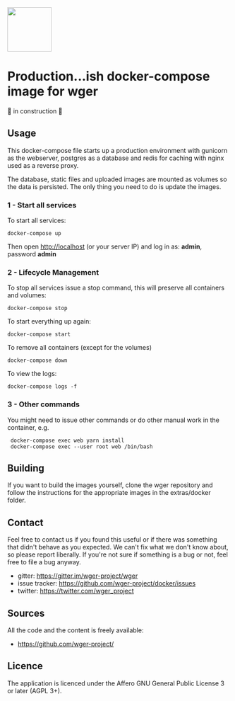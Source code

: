 <img src="https://raw.githubusercontent.com/wger-project/wger/master/wger/core/static/images/logos/logo.png" width="100" height="100" />


# Production...ish docker-compose image for wger

🚧 in construction 🚧


## Usage

This docker-compose file starts up a production environment with gunicorn
as the webserver, postgres as a database and redis for caching with nginx
used as a reverse proxy.

The database, static files and uploaded images are mounted as volumes so
the data is persisted. The only thing you need to do is update the images.

### 1 - Start all services

To start all services:

    docker-compose up

Then open <http://localhost> (or your server IP) and log in as: **admin**,
password **admin**


### 2 - Lifecycle Management

To stop all services issue a stop command, this will preserve all containers
and volumes:

    docker-compose stop

To start everything up again:

    docker-compose start

To remove all containers (except for the volumes)

    docker-compose down

To view the logs:

    docker-compose logs -f

### 3 - Other commands

You might need to issue other commands or do other manual work in the container,
e.g.

     docker-compose exec web yarn install
     docker-compose exec --user root web /bin/bash


## Building

If you want to build the images yourself, clone the wger repository and follow
the instructions for the appropriate images in the extras/docker folder.


## Contact

Feel free to contact us if you found this useful or if there was something that
didn't behave as you expected. We can't fix what we don't know about, so please
report liberally. If you're not sure if something is a bug or not, feel free to
file a bug anyway.

* gitter: <https://gitter.im/wger-project/wger>
* issue tracker: <https://github.com/wger-project/docker/issues>
* twitter: <https://twitter.com/wger_project>


## Sources

All the code and the content is freely available:

* <https://github.com/wger-project/>

## Licence

The application is licenced under the Affero GNU General Public License 3 or
later (AGPL 3+).


